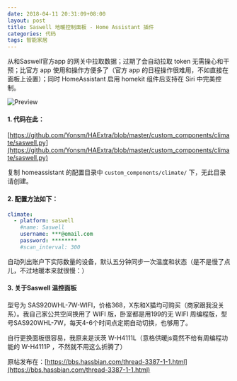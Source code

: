 ```yaml
---
date: 2018-04-11 20:31:09+08:00
layout: post
title: Saswell 地暖控制面板 - Home Assistant 插件
categories: 代码
tags: 智能家居
---
```


从和Saswell官方app 的网关中拉取数据；过期了会自动拉取 token 无需操心和干预；比官方 app 使用和操作方便多了（官方 app 的日程操作很难用，不如直接在面板上设置）；同时 HomeAssistant 启用 homekit 组件后支持在 Siri 中完美控制。

![Preview](https://bbs.hassbian.com/data/attachment/forum/201804/11/203049uy19jzjr1cy5bcm2.jpg)

#### 1. 代码在此：

[https://github.com/Yonsm/HAExtra/blob/master/custom_components/climate/saswell.py](https://github.com/Yonsm/HAExtra/blob/master/custom_components/climate/saswell.py)

复制 homeassistant 的配置目录中 `custom_components/climate/` 下，无此目录请创建。

#### 2. 配置方法如下：

```yaml
climate:
  - platform: saswell
    #name: Saswell
    username: ***@email.com
    password: ********
    #scan_interval: 300
```

自动列出账户下实际数量的设备，默认五分钟同步一次温度和状态（是不是慢了点儿，不过地暖本来就很慢：）


#### 3. 关于Saswell 温控面板

型号为 SAS920WHL-7W-WIFI，价格368，X东和X猫均可购买（商家跟我没关系）。我自己家公共空间换用了 WIFI 版，卧室都是用199的无 WIFI 周编程版，型号SAS920WHL-7W，每天4-6个时间点定期自动切换，也够用了。

自行更换面板很容易，我原来是沃茨 W-H4111L（意格供暖js竟然不给有周编程功能的 W-H4111P ，不然就不用这么折腾了）

原帖发布在：[https://bbs.hassbian.com/thread-3387-1-1.html](https://bbs.hassbian.com/thread-3387-1-1.html)
